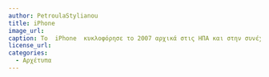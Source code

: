 ```yaml
---
author: PetroulaStylianou
title: iPhone
image_url:
caption: Το  iPhone  κυκλοφόρησε το 2007 αρχικά στις ΗΠΑ και στην συνέχεια στις περισσότερες χώρες τις Ευρώπης και στην Ιαπωνία. Το iPhone συγκαταλέγεται στην κατηγορία των έξυπνων κινητών, που συνδυάζουν πρόγραμμα αναπαραγωγής πολυμέσων, φωτογραφική μηχανή/βιντεοκάμερα και κινητό τηλέφωνο με ασύρματη πρόσβαση στο διαδύκτιο.    
license_url:
categories:
  - Αρχέτυπα
---
```

